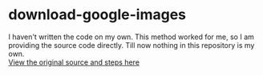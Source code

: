 # download-google-images
I haven't written the code on my own. This method worked for me, so I am providing the source code directly. Till now nothing in this repository is my own.
<br>
[View the original source and steps here](https://www.pyimagesearch.com/2017/12/04/how-to-create-a-deep-learning-dataset-using-google-images/)
